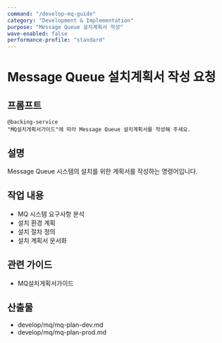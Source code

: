 ```yaml
---
command: "/develop-mq-guide"
category: "Development & Implementation"
purpose: "Message Queue 설치계획서 작성"
wave-enabled: false
performance-profile: "standard"
---
```


# Message Queue 설치계획서 작성 요청

## 프롬프트
```
@backing-service 
"MQ설치게획서가이드"에 따라 Message Queue 설치계획서를 작성해 주세요.  
```

## 설명
Message Queue 시스템의 설치를 위한 계획서를 작성하는 명령어입니다.

## 작업 내용
- MQ 시스템 요구사항 분석
- 설치 환경 계획
- 설치 절차 정의
- 설치 계획서 문서화

## 관련 가이드
- MQ설치게획서가이드

## 산출물
- develop/mq/mq-plan-dev.md
- develop/mq/mq-plan-prod.md